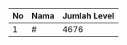 | No | Nama            | Jumlah Level |
|----|-----------------|--------------|
| 1  | #    |    4676        |
